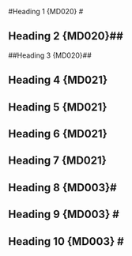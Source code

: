 #Heading 1 {MD020} #

## Heading 2 {MD020}##

##Heading 3 {MD020}##

##  Heading 4 {MD021} ##

## Heading 5 {MD021}  ##

##  Heading 6 {MD021}  ##

##   Heading 7 {MD021}   ##

## Heading 8 {MD003}\#

## Heading 9 {MD003} \#

## Heading 10 {MD003}  \#

<!-- markdownlint-configure-file {
  "first-heading-h1": false,
  "first-line-heading": false
} -->
